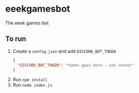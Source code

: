 # eeekgamesbot
The eeek games bot

## To run 

1. Create a `config.json` and add `DISCORD_BOT_TOKEN`
    ```json
    {
      "DISCORD_BOT_TOKEN": "token goes here - ask connor"
    }
    ```
2. Run `npm install`
3. Run `node index.js`